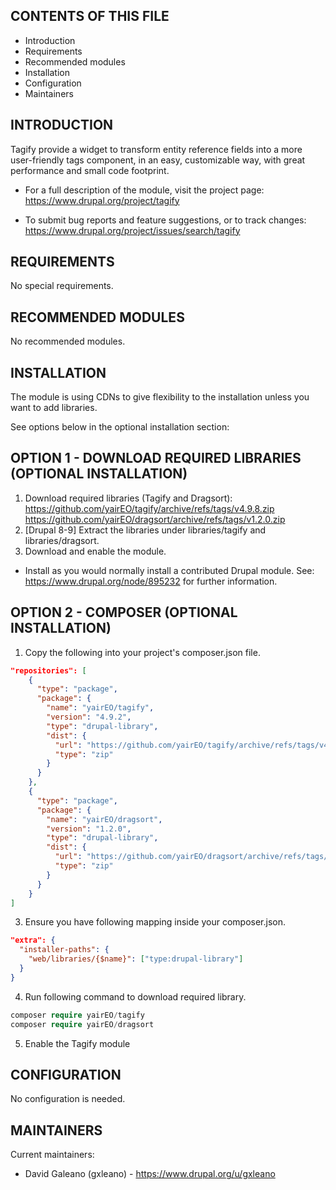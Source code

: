 CONTENTS OF THIS FILE
---------------------

* Introduction
* Requirements
* Recommended modules
* Installation
* Configuration
* Maintainers


INTRODUCTION
------------

Tagify provide a widget to transform entity reference fields into a more
user-friendly tags component, in an easy, customizable way, with great
performance and small code footprint.

* For a full description of the module, visit the project page:
  https://www.drupal.org/project/tagify

* To submit bug reports and feature suggestions, or to track changes:
  https://www.drupal.org/project/issues/search/tagify


REQUIREMENTS
------------

No special requirements.


RECOMMENDED MODULES
-------------------

No recommended modules.

INSTALLATION
------------

The module is using CDNs to give flexibility to the installation unless you
want to add libraries.

See options below in the optional installation section:

OPTION 1 - DOWNLOAD REQUIRED LIBRARIES (OPTIONAL INSTALLATION)
--------------------------------------------------------------

1. Download required libraries (Tagify and Dragsort):
   https://github.com/yairEO/tagify/archive/refs/tags/v4.9.8.zip
   https://github.com/yairEO/dragsort/archive/refs/tags/v1.2.0.zip
2. [Drupal 8-9] Extract the libraries under libraries/tagify and
libraries/dragsort.
3. Download and enable the module.

* Install as you would normally install a contributed Drupal module.
  See: https://www.drupal.org/node/895232 for further information.

OPTION 2 - COMPOSER (OPTIONAL INSTALLATION)
-------------------------------------------

1. Copy the following into your project's composer.json file.
```json
"repositories": [
    {
      "type": "package",
      "package": {
        "name": "yairEO/tagify", 
        "version": "4.9.2",
        "type": "drupal-library",
        "dist": {
          "url": "https://github.com/yairEO/tagify/archive/refs/tags/v4.9.2.zip",
          "type": "zip"
        } 
      }
    },
    {
      "type": "package", 
      "package": {
        "name": "yairEO/dragsort",
        "version": "1.2.0",
        "type": "drupal-library",
        "dist": {
          "url": "https://github.com/yairEO/dragsort/archive/refs/tags/v1.2.0.zip",
          "type": "zip"
        }
      }
    }        
]
```

3. Ensure you have following mapping inside your composer.json.
```json
"extra": {
  "installer-paths": {
    "web/libraries/{$name}": ["type:drupal-library"]
  }
}
```

4. Run following command to download required library.
```php
composer require yairEO/tagify
composer require yairEO/dragsort
```

5. Enable the Tagify module

CONFIGURATION
-------------

No configuration is needed.

MAINTAINERS
-----------

Current maintainers:
* David Galeano (gxleano) - https://www.drupal.org/u/gxleano

